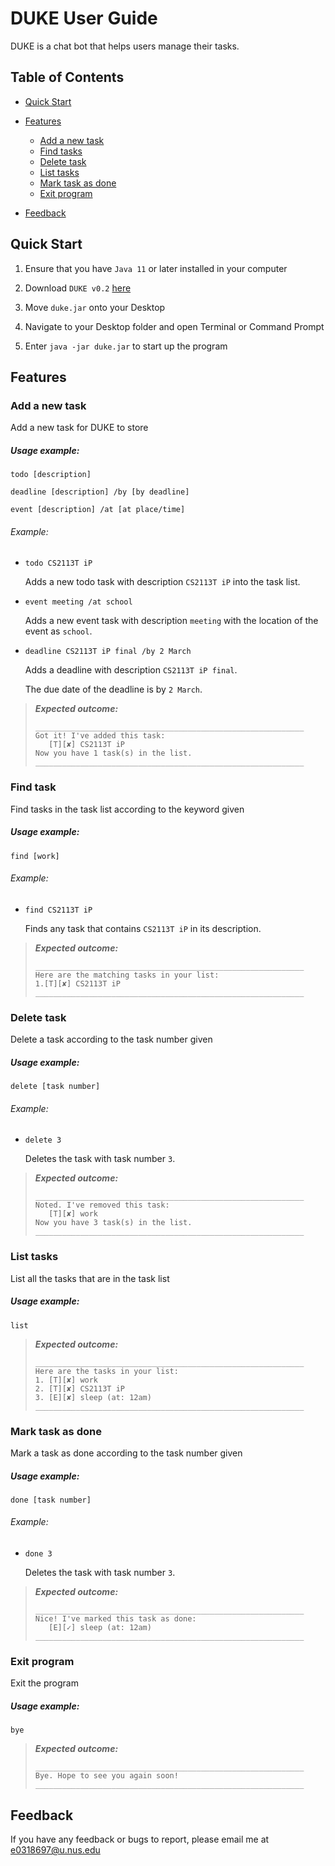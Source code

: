 # DUKE User Guide
DUKE is a chat bot that helps users manage their tasks.

## Table of Contents
- [Quick Start](https://github.com/sitinadiah25/duke/tree/master/docs#quick-start)
- [Features](https://github.com/sitinadiah25/duke/tree/master/docs#features)
    
    - [Add a new task](https://github.com/sitinadiah25/duke/tree/master/docs#add-a-new-task)
    - [Find tasks](https://github.com/sitinadiah25/duke/tree/master/docs#find-task)
    - [Delete task](https://github.com/sitinadiah25/duke/tree/master/docs#delete-task)
    - [List tasks](https://github.com/sitinadiah25/duke/tree/master/docs#list-tasks)
    - [Mark task as done](https://github.com/sitinadiah25/duke/tree/master/docs#mark-task-as-done)
    - [Exit program](https://github.com/sitinadiah25/duke/tree/master/docs#exit-program)

- [Feedback](https://github.com/sitinadiah25/duke/tree/master/docs#feedback) 

## Quick Start 

1. Ensure that you have `Java 11` or later installed in your computer 

2. Download `DUKE v0.2` [here](https://github.com/sitinadiah25/duke/releases/tag/A-Release) 

3. Move `duke.jar` onto your Desktop

4. Navigate to your Desktop folder and open Terminal or Command Prompt 

5. Enter `java -jar duke.jar` to start up the program

## Features 
### Add a new task
Add a new task for DUKE to store 
##### Usage example:

`todo [description]`

`deadline [description] /by [by deadline]`

`event [description] /at [at place/time]`

###### Example: 
 
 - `todo CS2113T iP`
   
   Adds a new todo task with description `CS2113T iP` into the task list. 
  
 - `event meeting /at school`
 
   Adds a new event task with description `meeting` with the location of the event as `school`.
   
  - `deadline CS2113T iP final /by 2 March`
   
     Adds a deadline with description `CS2113T iP final`. 
     
     The due date of the deadline is by `2 March`.

> ***Expected outcome:***
>
>     ____________________________________________________________
>     Got it! I've added this task:
>        [T][✘] CS2113T iP
>     Now you have 1 task(s) in the list.
>     ____________________________________________________________

### Find task
Find tasks in the task list according to the keyword given
##### Usage example:

`find [work]`

###### Example: 
 
 - `find CS2113T iP`
   
   Finds any task that contains `CS2113T iP` in its description. 
  
     
> ***Expected outcome:***
>
>     ____________________________________________________________
>     Here are the matching tasks in your list: 
>     1.[T][✘] CS2113T iP
>     ____________________________________________________________

### Delete task
Delete a task according to the task number given
##### Usage example:

`delete [task number]`

###### Example: 
 
 - `delete 3`
   
   Deletes the task with task number `3`. 
  
     
> ***Expected outcome:***
>
>     ____________________________________________________________
>     Noted. I've removed this task:  
>        [T][✘] work
>     Now you have 3 task(s) in the list.
>     ____________________________________________________________

### List tasks
List all the tasks that are in the task list 
##### Usage example:

`list`
  
> ***Expected outcome:***
>
>     ____________________________________________________________
>     Here are the tasks in your list:  
>     1. [T][✘] work
>     2. [T][✘] CS2113T iP
>     3. [E][✘] sleep (at: 12am)
>     ____________________________________________________________

### Mark task as done
Mark a task as done according to the task number given
##### Usage example:

`done [task number]`

###### Example: 
 
 - `done 3`
   
   Deletes the task with task number `3`. 
  
     
> ***Expected outcome:***
>
>     ____________________________________________________________
>     Nice! I've marked this task as done: 
>        [E][✓] sleep (at: 12am)
>     ____________________________________________________________

### Exit program

Exit the program 

##### Usage example:

`bye`

> ***Expected outcome:***
>
>     ____________________________________________________________
>     Bye. Hope to see you again soon!
>     ____________________________________________________________

## Feedback

If you have any feedback or bugs to report, please email me at e0318697@u.nus.edu


